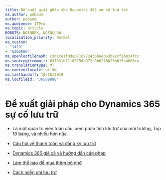 ```yaml
---
title: Đề xuất giải pháp cho Dynamics 365 sự cố lưu trữ
ms.author: pebaum
author: pebaum
ms.audience: ITPro
ms.topic: article
ROBOTS: NOINDEX, NOFOLLOW
localization_priority: Normal
ms.custom:
- "1429"
- "6200006"
ms.openlocfilehash: c3d1ce1f0da0710772456baeb63ba2cf1b834fcc
ms.sourcegitcommit: 037331d71f06750d972c0b6278b23bb15c4806ca
ms.translationtype: MT
ms.contentlocale: vi-VN
ms.lasthandoff: 10/18/2019
ms.locfileid: "36509888"
---
```

# <a name="recommend-solutions-for-dynamics-365-storage-issues"></a>Đề xuất giải pháp cho Dynamics 365 sự cố lưu trữ

* Là một quản trị viên toàn cầu, xem phân tích lưu trữ của môi trường, Top 10 bảng, và nhiều hơn nữa

* [Câu hỏi về thanh toán và đăng ký lưu trữ](https://docs.microsoft.com/dynamics365/customer-engagement/admin/contact-information-microsoft-dynamics-365-online-billing-support)

* [Dynamics 365 giá cả và hướng dẫn cấp phép](https://dynamics.microsoft.com/pricing/)

* [Làm thế nào để mua thêm bộ nhớ](https://docs.microsoft.com/dynamics365/customer-engagement/admin/manage-storage#add-storage-to-dynamics-365-online)

* [Cách miễn phí lưu trữ](https://docs.microsoft.com/dynamics365/customer-engagement/admin/free-storage-space)
